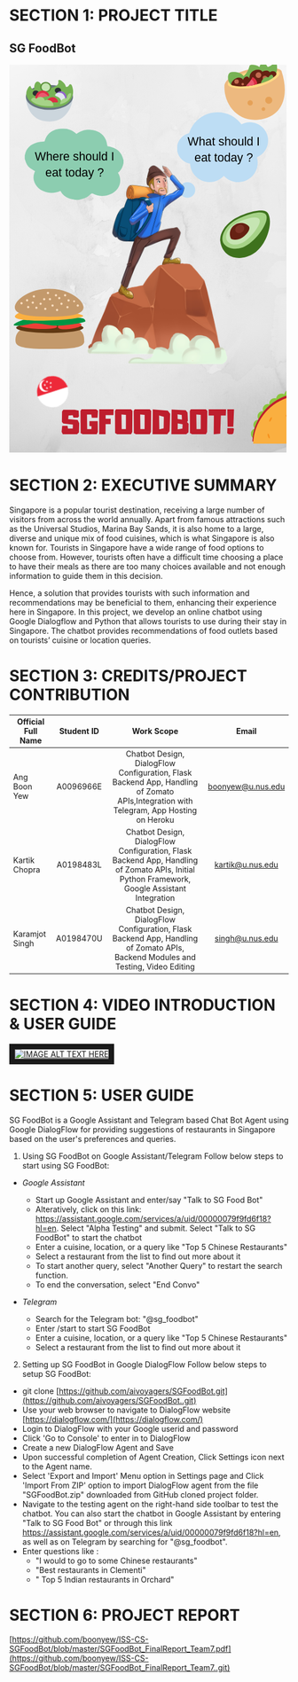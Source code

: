 # SECTION 1: PROJECT TITLE
SG FoodBot
--
![alt text](https://github.com/boonyew/ISS-CS-SGFoodBot/blob/master/poster.png)

# SECTION 2: EXECUTIVE SUMMARY
Singapore is a popular tourist destination, receiving a large number of visitors from across the world annually. Apart from famous attractions such as the Universal Studios, Marina Bay Sands, it is also home to a large, diverse and unique mix of food cuisines, which is what Singapore is also known for. Tourists in Singapore have a wide range of food options to choose from. However, tourists often have a difficult time choosing a place to have their meals as there are too many choices available and not enough information to guide them in this decision.

Hence, a solution that provides tourists with such information and recommendations may be beneficial to them, enhancing their experience here in Singapore. In this project, we develop an online chatbot using Google Dialogflow and Python that allows tourists to use during their stay in Singapore. The chatbot provides recommendations of food outlets based on tourists’ cuisine or location queries.

# SECTION 3: CREDITS/PROJECT CONTRIBUTION

| Official Full Name|Student ID| Work Scope  |Email|
| ------------- |:-------------:|:-----:|:----:|
|Ang Boon Yew   | A0096966E		|Chatbot Design, DialogFlow Configuration, Flask Backend App, Handling of Zomato APIs,Integration with Telegram, App Hosting on Heroku 	|boonyew@u.nus.edu|
|Kartik Chopra  |A0198483L		|Chatbot Design, DialogFlow Configuration, Flask Backend App, Handling of Zomato APIs, Initial Python Framework, Google Assistant Integration 	|kartik@u.nus.edu|
|Karamjot Singh |A0198470U		|Chatbot Design, DialogFlow Configuration, Flask Backend App, Handling of Zomato APIs, Backend Modules and Testing, Video Editing	|	singh@u.nus.edu|


# SECTION 4: VIDEO INTRODUCTION & USER GUIDE
<a href="http://www.youtube.com/watch?feature=player_embedded&v=YOUTUBE_VIDEO_ID_HERE
" target="_blank"><img src="http://img.youtube.com/vi/YOUTUBE_VIDEO_ID_HERE/0.jpg" 
alt="IMAGE ALT TEXT HERE" width="240" height="180" border="10" /></a>


# SECTION 5: USER GUIDE
SG FoodBot is a Google Assistant and Telegram based Chat Bot Agent using Google DialogFlow for providing suggestions of restaurants in Singapore based on the user's preferences and queries.

1. Using SG FoodBot on Google Assistant/Telegram
 Follow below steps to start using SG FoodBot:
 
- *Google Assistant*
	- Start up Google Assistant and enter/say "Talk to SG Food Bot"
	- Alteratively, click on this link: https://assistant.google.com/services/a/uid/00000079f9fd6f18?hl=en. Select "Alpha Testing" and submit. Select "Talk to SG FoodBot" to start the chatbot
	- Enter a cuisine, location, or a query like "Top 5 Chinese Restaurants"
	- Select a restaurant from the list to find out more about it
	- To start another query, select "Another Query" to restart the search function.
	- To end the conversation, select "End Convo"

- *Telegram*
	- Search for the Telegram bot: "@sg_foodbot"
	- Enter /start to start SG FoodBot
	- Enter a cuisine, location, or a query like "Top 5 Chinese Restaurants"
	- Select a restaurant from the list to find out more about it

2.  Setting up SG FoodBot in Google DialogFlow
Follow below steps to setup SG FoodBot:

-   git clone  [https://github.com/aivoyagers/SGFoodBot.git](https://github.com/aivoyagers/SGFoodBot..git)
-   Use your web browser to navigate to DialogFlow website  [https://dialogflow.com/](https://dialogflow.com/)
-   Login to DialogFlow with your Google userid and password
-   Click 'Go to Console' to enter in to DialogFlow
-   Create a new DialogFlow Agent and Save
-   Upon successful completion of Agent Creation, Click Settings icon next to the Agent name.
-   Select 'Export and Import' Menu option in Settings page and Click 'Import From ZIP' option to import DialogFlow agent from the file "SGFoodBot.zip" downloaded from GitHub cloned project folder.
- Navigate to the testing agent on the right-hand side toolbar to test the chatbot. You can also start the chatbot in Google Assistant by entering "Talk to SG Food Bot" or through this link https://assistant.google.com/services/a/uid/00000079f9fd6f18?hl=en, as well as on Telegram by searching for "@sg_foodbot".
-   Enter questions like :
    -   "I would to go to some Chinese restaurants"
    -   "Best restaurants in Clementi" 
    -   " Top 5 Indian restaurants in Orchard"
# SECTION 6: PROJECT REPORT
[https://github.com/boonyew/ISS-CS-SGFoodBot/blob/master/SGFoodBot_FinalReport_Team7.pdf](https://github.com/boonyew/ISS-CS-SGFoodBot/blob/master/SGFoodBot_FinalReport_Team7..git)
